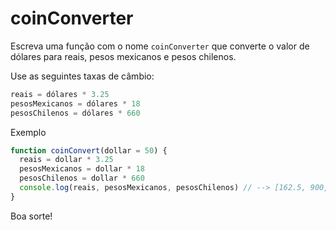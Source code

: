 # coinConverter

Escreva uma função com o nome `coinConverter` que converte o valor de dólares
para reais, pesos mexicanos e pesos chilenos.

Use as seguintes taxas de câmbio:

```js
reais = dólares * 3.25
pesosMexicanos = dólares * 18
pesosChilenos = dólares * 660
```

Exemplo

```js
function coinConvert(dollar = 50) {
  reais = dollar * 3.25
  pesosMexicanos = dollar * 18
  pesosChilenos = dollar * 660
  console.log(reais, pesosMexicanos, pesosChilenos) // --> [162.5, 900, 33000]
}
```

Boa sorte!
